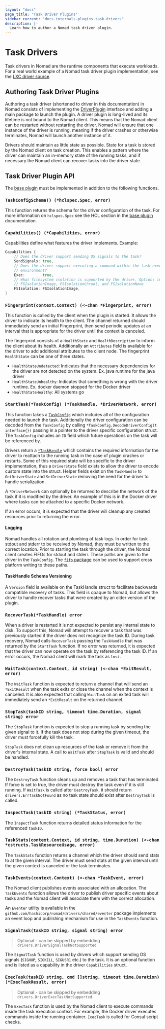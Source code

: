 ```yaml
---
layout: "docs"
page_title: "Task Driver Plugins"
sidebar_current: "docs-internals-plugins-task-drivers"
description: |-
  Learn how to author a Nomad task driver plugin.
---
```


# Task Drivers

Task drivers in Nomad are the runtime components that execute workloads. For
a real world example of a Nomad task driver plugin implementation, see the [LXC
driver source][lxcdriver].

## Authoring Task Driver Plugins

Authoring a task driver (shortened to driver in this documentation) in Nomad
consists of implementing the [DriverPlugin][driverplugin] interface and adding
a main package to launch the plugin. A driver plugin is long-lived and its
lifetime is not bound to the Nomad client. This means that the Nomad client can
be restarted without restarting the driver. Nomad will ensure that one
instance of the driver is running, meaning if the driver crashes or otherwise
terminates, Nomad will launch another instance of it.

Drivers should maintain as little state as possible. State for a task is stored
by the Nomad client on task creation. This enables a pattern where the driver
can maintain an in-memory state of the running tasks, and if necessary the
Nomad client can recover tasks into the driver state.

## Task Driver Plugin API

The [base plugin][baseplugin] must be implemented in addition to the following
functions.

### `TaskConfigSchema() (*hclspec.Spec, error)`

This function returns the schema for the driver configuration of the task. For
more information on `hclspec.Spec` see the HCL section in the [base
plugin][baseplugin] documentation.

### `Capabilities() (*Capabilities, error)`

Capabilities define what features the driver implements. Example:

```go
Capabilities {
    // Does the driver support sending OS signals to the task?
	SendSignals: true,
    // Does the driver support executing a command within the task execution
    // environment?
	Exec:        true,
    // What filesystem isolation is supported by the driver. Options include
    // FSIsolationImage, FSIsolationChroot, and FSIsolationNone
	FSIsolation: FSIsolationImage,
}
```

### `Fingerprint(context.Context) (<-chan *Fingerprint, error)`

This function is called by the client when the plugin is started. It allows the
driver to indicate its health to the client. The channel returned should
immediately send an initial Fingerprint, then send periodic updates at an
interval that is appropriate for the driver until the context is canceled.

The fingerprint consists of a `HealthState` and `HealthDescription` to inform
the client about its health. Additionally an `Attributes` field is available
for the driver to add additional attributes to the client node. The fingerprint
`HealthState` can be one of three states.

- `HealthStateUndetected`: Indicates that the necessary dependencies for the
  driver are not detected on the system. Ex. java runtime for the java driver
- `HealthStateUnhealthy`: Indicates that something is wrong with the driver
  runtime. Ex. docker daemon stopped for the Docker driver
- `HealthStateHealthy`: All systems go

### `StartTask(*TaskConfig) (*TaskHandle, *DriverNetwork, error)`

This function takes a [`TaskConfig`][taskconfig] which includes all of the configuration
needed to launch the task. Additionally the driver configuration can be decoded
from the `TaskConfig` by calling `*TaskConfig.DecodeDriverConfig(t interface{})`
passing in a pointer to the driver specific configuration struct. The
`TaskConfig` includes an `ID` field which future operations on the task will be
referenced by.

Drivers return a [`*TaskHandle`][taskhandle] which contains
the required information for the driver to reattach to the running task in the
case of plugin crashes or restarts. Some of this required state
will be specific to the driver implementation, thus a `DriverState` field
exists to allow the driver to encode custom state into the struct. Helper
fields exist on the `TaskHandle` to `GetDriverState` and `SetDriverState`
removing the need for the driver to handle serialization.

A `*DriverNetwork` can optionally be returned to describe the network of the
task if it is modified by the driver. An example of this is in the Docker
driver where tasks can be attached to a specific Docker network.

If an error occurs, it is expected that the driver will cleanup any created
resources prior to returning the error.

#### Logging

Nomad handles all rotation and plumbing of task logs. In order for task stdout
and stderr to be received by Nomad, they must be written to the correct
location. Prior to starting the task through the driver, the Nomad client
creates FIFOs for stdout and stderr. These paths are given to the driver in the
`TaskConfig`. The [`fifo` package][fifopackage] can be used to support
cross platform writing to these paths.

#### TaskHandle Schema Versioning

A `Version` field is available on the TaskHandle struct to facilitate backwards
compatible recovery of tasks. This field is opaque to Nomad, but allows the
driver to handle recover tasks that were created by an older version of the
plugin.

### `RecoverTask(*TaskHandle) error`

When a driver is restarted it is not expected to persist any internal state to
disk. To support this, Nomad will attempt to recover a task that was
previously started if the driver does not recognize the task ID. During task
recovery, Nomad calls `RecoverTask` passing the `TaskHandle` that was
returned by the `StartTask` function. If no error was returned, it is
expected that the driver can now operate on the task by referencing the task
ID. If an error occurs, the Nomad client will mark the task as `lost`.

### `WaitTask(context.Context, id string) (<-chan *ExitResult, error)`

The `WaitTask` function is expected to return a channel that will send an
`*ExitResult` when the task exits or close the channel when the context is
canceled. It is also expected that calling `WaitTask` on an exited task will
immediately send an `*ExitResult` on the returned channel.

### `StopTask(taskID string, timeout time.Duration, signal string) error`

The `StopTask` function is expected to stop a running task by sending the given
signal to it. If the task does not stop during the given timeout, the driver
must forcefully kill the task.

`StopTask` does not clean up resources of the task or remove it from the
driver's internal state. A call to `WaitTask` after `StopTask` is valid and
should be handled.

### `DestroyTask(taskID string, force bool) error`

The `DestroyTask` function cleans up and removes a task that has terminated. If
force is set to true, the driver must destroy the task even if it is still
running. If `WaitTask` is called after `DestroyTask`, it should return
`drivers.ErrTaskNotFound` as no task state should exist after `DestroyTask` is
called.

### `InspectTask(taskID string) (*TaskStatus, error)`

The `InspectTask` function returns detailed status information for the
referenced `taskID`.

### `TaskStats(context.Context, id string, time.Duration) (<-chan *cstructs.TaskResourceUsage, error)`

The `TaskStats` function returns a channel which the driver should send stats
to at the given interval. The driver must send stats at the given interval
until the given context is canceled or the task terminates.

### `TaskEvents(context.Context) (<-chan *TaskEvent, error)`

The Nomad client publishes events associated with an allocation. The
`TaskEvents` function allows the driver to publish driver specific events about
tasks and the Nomad client will associate them with the correct allocation.

An `Eventer` utility is available in the
`github.com/hashicorp/nomad/drivers/shared/eventer` package implements an
event loop and publishing mechanism for use in the `TaskEvents` function.

### `SignalTask(taskID string, signal string) error`

> Optional - can be skipped by embedding `drivers.DriverSignalTaskNotSupported`

The `SignalTask` function is used by drivers which support sending OS signals
(`SIGHUP`, `SIGKILL`, `SIGUSR1` etc.) to the task. It is an optional function
and is listed as a capability in the driver `Capabilities` struct. 

### `ExecTask(taskID string, cmd []string, timeout time.Duration) (*ExecTaskResult, error)`

> Optional - can be skipped by embedding `drivers.DriverExecTaskNotSupported`

The `ExecTask` function is used by the Nomad client to execute commands inside
the task execution context. For example, the Docker driver executes commands
inside the running container. `ExecTask` is called for Consul script checks.



[lxcdriver]: https://github.com/hashicorp/nomad-driver-lxc
[DriverPlugin]: https://github.com/hashicorp/nomad/blob/v0.9.0/plugins/drivers/driver.go#L39-L57
[baseplugin]: /docs/internals/plugins/base.html
[taskconfig]: https://godoc.org/github.com/hashicorp/nomad/plugins/drivers#TaskConfig
[taskhandle]: https://godoc.org/github.com/hashicorp/nomad/plugins/drivers#TaskHandle
[fifopackage]: https://godoc.org/github.com/hashicorp/nomad/client/lib/fifo
